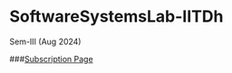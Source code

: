 # SoftwareSystemsLab-IITDh
Sem-III (Aug 2024)

###[Subscription Page](https://suryatejadarisi.github.io//SoftwareSystemsLab-IITDh/Subscription%20Page/)
